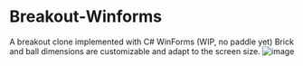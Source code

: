 # Breakout-Winforms
A breakout clone implemented with C# WinForms (WIP, no paddle yet)
Brick and ball dimensions are customizable and adapt to the screen size.
![image](https://user-images.githubusercontent.com/64379111/183516697-fd7443cf-75ce-4d0e-b87d-12772a26a7a5.png)
